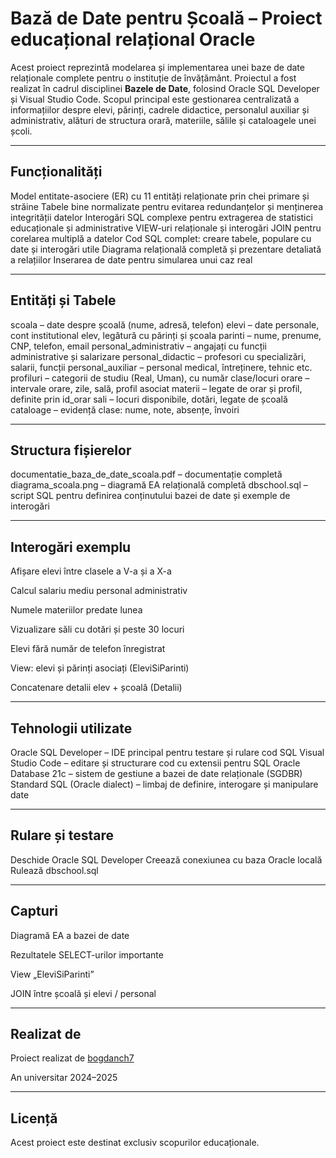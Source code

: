 # Bază de Date pentru Școală – Proiect educațional relațional Oracle
Acest proiect reprezintă modelarea și implementarea unei baze de date relaționale complete pentru o instituție de învățământ. Proiectul a fost realizat în cadrul disciplinei **Bazele de Date**, folosind Oracle SQL Developer și Visual Studio Code. Scopul principal este gestionarea centralizată a informațiilor despre elevi, părinți, cadrele didactice, personalul auxiliar și administrativ, alături de structura orară, materiile, sălile și cataloagele unei școli.

---

## Funcționalități
Model entitate-asociere (ER) cu 11 entități relaționate prin chei primare și străine
Tabele bine normalizate pentru evitarea redundanțelor și menținerea integrității datelor
Interogări SQL complexe pentru extragerea de statistici educaționale și administrative
VIEW-uri relaționale și interogări JOIN pentru corelarea multiplă a datelor
Cod SQL complet: creare tabele, populare cu date și interogări utile
Diagrama relațională completă și prezentare detaliată a relațiilor
Inserarea de date pentru simularea unui caz real

---

## Entități și Tabele
scoala – date despre școală (nume, adresă, telefon)
elevi – date personale, cont institutional elev, legătură cu părinți și școala
parinti – nume, prenume, CNP, telefon, email
personal_administrativ – angajați cu funcții administrative și salarizare
personal_didactic – profesori cu specializări, salarii, funcții
personal_auxiliar – personal medical, întreținere, tehnic etc.
profiluri – categorii de studiu (Real, Uman), cu număr clase/locuri
orare – intervale orare, zile, sală, profil asociat
materii – legate de orar și profil, definite prin id_orar
sali – locuri disponibile, dotări, legate de școală
cataloage – evidență clase: nume, note, absențe, învoiri

---

## Structura fișierelor
documentatie_baza_de_date_scoala.pdf – documentație completă
diagrama_scoala.png – diagramă EA relațională completă
dbschool.sql – script SQL pentru definirea conținutului bazei de date și exemple de interogări 

---

## Interogări exemplu
Afișare elevi între clasele a V-a și a X-a

Calcul salariu mediu personal administrativ

Numele materiilor predate lunea

Vizualizare săli cu dotări și peste 30 locuri

Elevi fără număr de telefon înregistrat

View: elevi și părinți asociați (EleviSiParinti)

Concatenare detalii elev + școală (Detalii)

---

## Tehnologii utilizate
Oracle SQL Developer – IDE principal pentru testare și rulare cod SQL
Visual Studio Code – editare și structurare cod cu extensii pentru SQL
Oracle Database 21c – sistem de gestiune a bazei de date relaționale (SGDBR)
Standard SQL (Oracle dialect) – limbaj de definire, interogare și manipulare date

---

## Rulare și testare
Deschide Oracle SQL Developer
Creează conexiunea cu baza Oracle locală
Rulează dbschool.sql

---

## Capturi


Diagramă EA a bazei de date

Rezultatele SELECT-urilor importante

View „EleviSiParinti”

JOIN între școală și elevi / personal

---

## Realizat de
Proiect realizat de [bogdanch7](https://github.com/bogdanch7)

An universitar 2024–2025

---

## Licență
Acest proiect este destinat exclusiv scopurilor educaționale.
